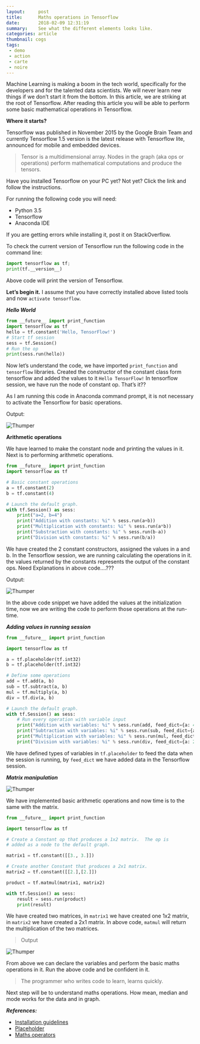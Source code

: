```yaml
---
layout:     post
title:      Maths operations in Tensorflow
date:       2018-02-09 12:31:19
summary:    See what the different elements looks like.
categories: article
thumbnail: cogs
tags:
 - demo
 - action
 - carte
 - noire
---
```


Machine Learning is making a boom in the tech world, specifically for the developers and for the talented data scientists. We will never learn new things if we don’t start it from the bottom. In this article, we are striking at the root of Tensorflow. After reading this article you will be able to perform some basic mathematical operations in Tensorflow.

**Where it starts?**

Tensorflow was published in November 2015 by the Google Brain Team and currently Tensorflow 1.5 version is the latest release with Tensorflow lite, announced for mobile and embedded devices.

> Tensor is a multidimensional array. Nodes in the graph (aka ops or operations) perform mathematical computations and produce the tensors.

Have you installed Tensorflow on your PC yet? Not yet? Click the link and follow the instructions.

For running the following code you will need:

- Python 3.5
- Tensorflow
- Anaconda IDE

If you are getting errors while installing it, post it on StackOverflow.

To check the current version of Tensorflow run the following code in the command line:

```python
import tensorflow as tf;
print(tf.__version__)
```

Above code will print the version of Tensorflow.

**Let’s begin it.**
I assume that you have correctly installed above listed tools and now `activate tensorflow`.

***Hello World***

```python
from __future__ import print_function
import tensorflow as tf
hello = tf.constant('Hello, TensorFlow!')
# Start tf session
sess = tf.Session()
# Run the op
print(sess.run(hello))
```

Now let’s understand the code, we have imported `print_function` and `tensorflow` libraries. Created the constructor of the constant class form tensorflow and added the values to it `Hello TensorFlow!` In tensorflow session, we have run the node of constant op. That’s it??

As I am running this code in Anaconda command prompt, it is not necessary to activate the Tensorflow for basic operations.

Output:

![Thumper](https://cdn-images-1.medium.com/max/1250/1*8am5q181sXjku4hSOdEiQA.png)

**Arithmetic operations**

We have learned to make the constant node and printing the values in it. Next is to performing arithmetic operations.

```python
from __future__ import print_function
import tensorflow as tf

# Basic constant operations
a = tf.constant(2)
b = tf.constant(4)

# Launch the default graph.
with tf.Session() as sess:
    print("a=2, b=4")
    print("Addition with constants: %i" % sess.run(a+b))
    print("Multiplication with constants: %i" % sess.run(a*b))
    print("Substraction with constants: %i" % sess.run(b-a))
    print("Division with constants: %i" % sess.run(b/a))
```

We have created the 2 constant constructors, assigned the values in a and b. In the Tensorflow session, we are running calculating the operations in it. the values returned by the constants represents the output of the constant ops. Need Explanations in above code….???

Output:

![Thumper](https://cdn-images-1.medium.com/max/1250/1*pc_3OTOzLyV6Y0QBtMMl0w.png)

In the above code snippet we have added the values at the initialization time, now we are writing the code to perform those operations at the run-time.

***Adding values in running session***

```python
from __future__ import print_function

import tensorflow as tf

a = tf.placeholder(tf.int32)
b = tf.placeholder(tf.int32)

# Define some operations
add = tf.add(a, b)
sub = tf.subtract(a, b)
mul = tf.multiply(a, b)
div = tf.div(a, b)

# Launch the default graph.
with tf.Session() as sess:
    # Run every operation with variable input
    print("Addition with variables: %i" % sess.run(add, feed_dict={a: 4, b: 2}))
    print("Subtraction with variables: %i" % sess.run(sub, feed_dict={a: 4, b: 2}))
    print("Multiplication with variables: %i" % sess.run(mul, feed_dict={a: 4, b: 2}))
    print("Division with variables: %i" % sess.run(div, feed_dict={a: 2, b: 2}))
```
We have defined types of variables in `tf.placeholder` to feed the data when the session is running, by `feed_dict` we have added data in the Tensorflow session.

***Matrix manipulation***

![Thumper](https://giphy.com/gifs/movie-matrix-cyberpunk-sJ5lbgCiGJAZO)

We have implemented basic arithmetic operations and now time is to the same with the matrix.

```python
from __future__ import print_function

import tensorflow as tf

# Create a Constant op that produces a 1x2 matrix.  The op is
# added as a node to the default graph.

matrix1 = tf.constant([[3., 3.]])

# Create another Constant that produces a 2x1 matrix.
matrix2 = tf.constant([[2.],[2.]])

product = tf.matmul(matrix1, matrix2)

with tf.Session() as sess:
    result = sess.run(product)
    print(result)
```

We have created two matrices, in `matrix1` we have created one 1x2 matrix, in `matrix2` we have created a 2x1 matrix. In above code, `matmul` will return the multiplication of the two matrices.

>Output

![Thumper](https://cdn-images-1.medium.com/max/1250/1*QeJ5BFRiwvgv51uIISulFA.png)

From above we can declare the variables and perform the basic maths operations in it. Run the above code and be confident in it.

> The programmer who writes code to learn, learns quickly.

Next step will be to understand maths operations. How mean, median and mode works for the data and in graph.

***References:***
- [Installation guidelines][0]
- [Placeholder][1]
- [Maths operators][2]

[0]: (https://www.tensorflow.org/install/)
[1]: (https://www.tensorflow.org/api_docs/python/io_ops/placeholders)
[2]: (https://www.tensorflow.org/api_guides/python/math_ops)	